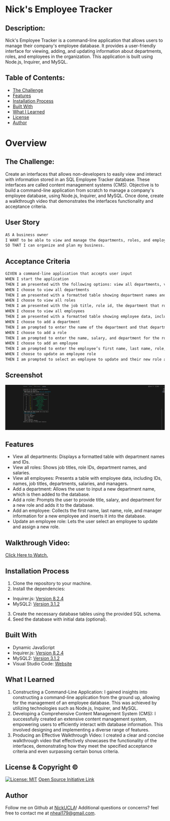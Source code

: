 # Nick's Employee Tracker

## Description:

Nick's Employee Tracker is a command-line application that allows users to manage their company's employee database. It provides a user-friendly interface for viewing, adding, and updating information about departments, roles, and employees in the organization. This application is built using Node.js, Inquirer, and MySQL.

## Table of Contents:

- [The Challenge](#The-Challenge)
- [Features](#Features)
- [Installation Process](#Installation-Process)
- [Built With](#Built-With)
- [What I Learned](#What-I-Learned)
- [License](#License)
- [Author](#Author)

# Overview

## The Challenge:

Create an interfaces that allows non-developers to easily view and interact with information stored in an SQL Employee Tracker database. These interfaces are called content management systems (CMS). Objective is to build a command-line application from scratch to manage a company's employee database, using Node.js, Inquirer, and MySQL. Once done, create a walkthrough video that demonstrates the interfaces functionality and acceptance criteria.

## User Story

```md
AS A business owner
I WANT to be able to view and manage the departments, roles, and employees in my company
SO THAT I can organize and plan my business.
```

## Acceptance Criteria

```md
GIVEN a command-line application that accepts user input
WHEN I start the application
THEN I am presented with the following options: view all departments, view all roles, view all employees, add a department, add a role, add an employee, and update an employee role
WHEN I choose to view all departments
THEN I am presented with a formatted table showing department names and department ids
WHEN I choose to view all roles
THEN I am presented with the job title, role id, the department that role belongs to, and the salary for that role
WHEN I choose to view all employees
THEN I am presented with a formatted table showing employee data, including employee ids, first names, last names, job titles, departments, salaries, and managers that the employees report to
WHEN I choose to add a department
THEN I am prompted to enter the name of the department and that department is added to the database
WHEN I choose to add a role
THEN I am prompted to enter the name, salary, and department for the role and that role is added to the database
WHEN I choose to add an employee
THEN I am prompted to enter the employee’s first name, last name, role, and manager, and that employee is added to the database
WHEN I choose to update an employee role
THEN I am prompted to select an employee to update and their new role and this information is updated in the database
```

## Screenshot

![](./images/screenshot.png)

## Features

- View all departments: Displays a formatted table with department names and IDs.
- View all roles: Shows job titles, role IDs, department names, and salaries.
- View all employees: Presents a table with employee data, including IDs, names, job titles, departments, salaries, and managers.
- Add a department: Allows the user to input a new department name, which is then added to the database.
- Add a role: Prompts the user to provide title, salary, and department for a new role and adds it to the database.
- Add an employee: Collects the first name, last name, role, and manager information for a new employee and inserts it into the database.
- Update an employee role: Lets the user select an employee to update and assign a new role.

## Walkthrough Video:

[Click Here to Watch.](https://drive.google.com/file/d/1QMF9htz678_LOml_MsDs4rGUo3L4_rdz/view)

## Installation Process

1. Clone the repository to your machine.
2. Install the dependencies:

- Inquirer.js: [Version 8.2.4](https://www.npmjs.com/package/inquirer/v/8.2.4)
- MySQL2: [Version 3.1.2](https://www.npmjs.com/package/mysql2)

3. Create the necessary database tables using the provided SQL schema.
4. Seed the database with initial data (optional).

## Built With

- Dynamic JavaScript
- Inquirer.js: [Version 8.2.4](https://www.npmjs.com/package/inquirer/v/8.2.4)
- MySQL2: [Version 3.1.2](https://www.npmjs.com/package/mysql2)
- Visual Studio Code: [Website](https://code.visualstudio.com/)

## What I Learned

1. Constructing a Command-Line Application: I gained insights into constructing a command-line application from the ground up, allowing for the management of an employee database. This was achieved by utilizing technologies such as Node.js, Inquirer, and MySQL.
2. Developing a Comprehensive Content Management System (CMS): I successfully created an extensive content management system, empowering users to efficiently interact with database information. This involved designing and implementing a diverse range of features.
3. Producing an Effective Walkthrough Video: I created a clear and concise walkthrough video that effectively showcases the functionality of the interfaces, demonstrating how they meet the specified acceptance criteria and even surpassing certain bonus criteria.

## License & Copyright ©

[![License: MIT](https://img.shields.io/badge/License-MIT-yellow.svg)](https://opensource.org/licenses/MIT) [Open Source Initiative Link](https://opensource.org/licenses/MIT)

## Author

Follow me on Github at [NickUCLA](https://github.com/NickUCLA)! Additional questions or concerns? feel free to contact me at nheal179@gmail.com.
